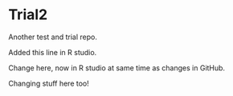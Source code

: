 # Trial2
Another test and trial repo.

Added this line in R studio.

Change here, now in R studio at same time as changes in GitHub. 

Changing stuff here too!

